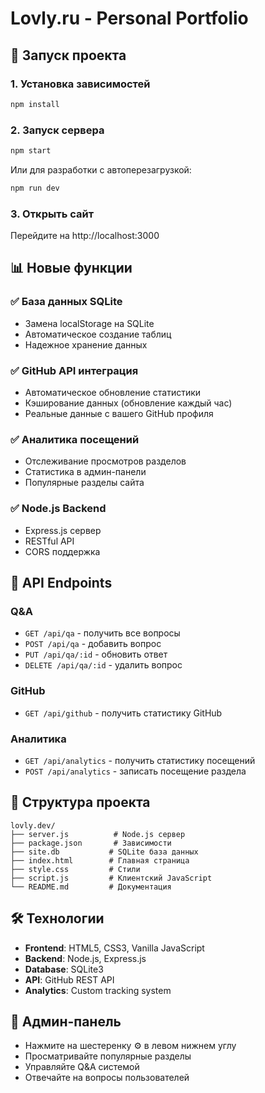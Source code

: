 # Lovly.ru - Personal Portfolio

## 🚀 Запуск проекта

### 1. Установка зависимостей
```bash
npm install
```

### 2. Запуск сервера
```bash
npm start
```

Или для разработки с автоперезагрузкой:
```bash
npm run dev
```

### 3. Открыть сайт
Перейдите на http://localhost:3000

## 📊 Новые функции

### ✅ База данных SQLite
- Замена localStorage на SQLite
- Автоматическое создание таблиц
- Надежное хранение данных

### ✅ GitHub API интеграция
- Автоматическое обновление статистики
- Кэширование данных (обновление каждый час)
- Реальные данные с вашего GitHub профиля

### ✅ Аналитика посещений
- Отслеживание просмотров разделов
- Статистика в админ-панели
- Популярные разделы сайта

### ✅ Node.js Backend
- Express.js сервер
- RESTful API
- CORS поддержка

## 🔧 API Endpoints

### Q&A
- `GET /api/qa` - получить все вопросы
- `POST /api/qa` - добавить вопрос
- `PUT /api/qa/:id` - обновить ответ
- `DELETE /api/qa/:id` - удалить вопрос

### GitHub
- `GET /api/github` - получить статистику GitHub

### Аналитика
- `GET /api/analytics` - получить статистику посещений
- `POST /api/analytics` - записать посещение раздела

## 📁 Структура проекта
```
lovly.dev/
├── server.js          # Node.js сервер
├── package.json       # Зависимости
├── site.db           # SQLite база данных
├── index.html        # Главная страница
├── style.css         # Стили
├── script.js         # Клиентский JavaScript
└── README.md         # Документация
```

## 🛠 Технологии
- **Frontend**: HTML5, CSS3, Vanilla JavaScript
- **Backend**: Node.js, Express.js
- **Database**: SQLite3
- **API**: GitHub REST API
- **Analytics**: Custom tracking system

## 🔐 Админ-панель
- Нажмите на шестеренку ⚙️ в левом нижнем углу
- Просматривайте популярные разделы
- Управляйте Q&A системой
- Отвечайте на вопросы пользователей
